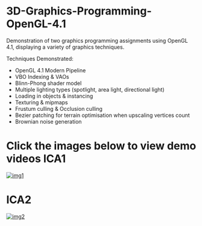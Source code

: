 # 3D-Graphics-Programming-OpenGL-4.1
Demonstration of two graphics programming assignments using OpenGL 4.1, displaying a variety of graphics techniques.

Techniques Demonstrated:
- OpenGL 4.1 Modern Pipeline
- VBO Indexing & VAOs
- Blinn-Phong shader model
- Multiple lighting types (spotlight, area light, directional light)
- Loading in objects & instancing
- Texturing & mipmaps
- Frustum culling & Occlusion culling
- Bezier patching for terrain optimisation when upscaling vertices count
- Brownian noise generation

Click the images below to view demo videos
ICA1
====
[![img1](https://img.youtube.com/vi/kuvoFrRr6Zc/0.jpg)](https://www.youtube.com/watch?v=kuvoFrRr6Zc)

ICA2
====
[![img2](https://img.youtube.com/vi/X6rXm5Oanbs/0.jpg)](https://www.youtube.com/watch?v=X6rXm5Oanbs)
